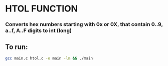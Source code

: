 # HTOL FUNCTION
### Converts hex numbers starting with 0x or 0X, that contain 0..9, a..f, A..F digits to int (long)

## To run: 
```bash
gcc main.c htol.c -o main -lm && ./main
```
